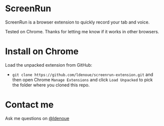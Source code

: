 # ScreenRun

ScreenRun is a browser extension to quickly record your tab and voice.

Tested on Chrome. Thanks for letting me know if it works in other browsers.

# Install on Chrome

Load the unpacked extension from GitHub:
- `git clone https://github.com/ldenoue/screenrun-extension.git` and then open Chrome `Manage Extensions` and click `Load Unpacked` to pick the folder where you cloned this repo.

# Contact me

Ask me questions on [@ldenoue](https://twitter.com/ldenoue)

